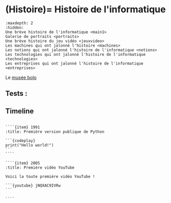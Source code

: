 
(Histoire)=
Histoire de l'informatique
===========================


```{toctree}
:maxdepth: 2
:hidden:
Une brève histoire de l'informatique <main1>
Galerie de portraits <portraits>
Une brève histoire du jeu vidéo <jeuxvideo>
Les machines qui ont jalonné l'histoire <machines>
Les notions qui ont jalonné l'histoire de l'informatique <notions>
Les technologies qui ont jalonné l'histoire de l'informatique <technologies>
Les entreprises qui ont jalonné l'histoire de l'informatique <entreprises>
```
Le [musée bolo](https://www.museebolo.ch/)


## Tests :

## Timeline

``````{timeline}

````{item} 1991
:title: Première version publique de Python

```{codeplay}
print("Hello world!")
```
````

````{item} 2005
:title: Première vidéo YouTube

Voici la toute première vidéo YouTube !

```{youtube} jNQXAC9IVRw
```

````

``````
